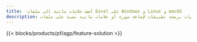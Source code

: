 ```yaml
---
title:  أضف علامات مائية إلى ملفات Excel على Windows و Linux و macOS
description: تطبيق مجاني وواجهات برمجة تطبيقات لإضافة صورة أو علامات مائية نصية على ملفات XLS و XLSX و ODS
---
```

{{< blocks/products/pf/agp/feature-solution >}} 

